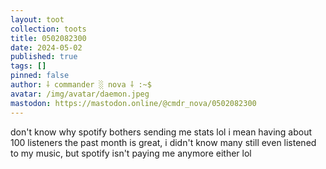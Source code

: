 ```yaml
---
layout: toot
collection: toots
title: 0502082300
date: 2024-05-02
published: true
tags: []
pinned: false
author: ⸸ commander ░ nova ⸸ :~$
avatar: /img/avatar/daemon.jpeg
mastodon: https://mastodon.online/@cmdr_nova/0502082300
---
```


don't know why spotify bothers sending me stats lol i mean having about 100 listeners the past month is great, i didn't know many still even listened to my music, but spotify isn't paying me anymore either lol
